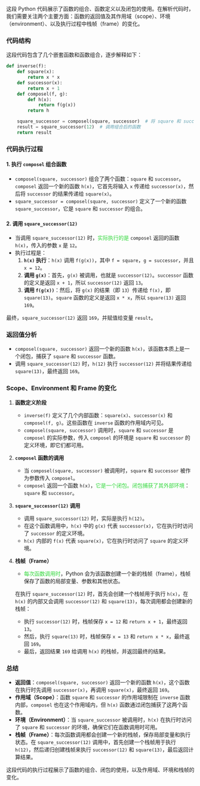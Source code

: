 这段 Python 代码展示了函数的组合、函数定义以及闭包的使用。在解析代码时，我们需要关注两个主要方面：函数的返回值及其作用域（scope）、环境（environment）、以及执行过程中栈帧（frame）的变化。

### 代码结构

这段代码包含了几个嵌套函数和函数组合，逐步解释如下：

```python
def inverse(f):
    def square(x):
        return x * x
    def successor(x):
        return x + 1
    def composel(f, g):
        def h(x):
            return f(g(x))
        return h

    square_successor = composel(square, successor)  # 将 square 和 successor 组合成一个新的函数
    result = square_successor(12)  # 调用组合后的函数
    return result
```

### 代码执行过程

#### 1. **执行 `composel` 组合函数**

- `composel(square, successor)` 组合了两个函数：`square` 和 `successor`。`composel` 返回一个新的函数 `h(x)`，它首先将输入 `x` 传递给 `successor(x)`，然后将 `successor` 的结果传递给 `square(x)`。
- `square_successor = composel(square, successor)` 定义了一个新的函数 `square_successor`，它是 `square` 和 `successor` 的组合。

#### 2. **调用 `square_successor(12)`**

- 当调用 `square_successor(12)` 时，<font color="#31d83b">实际执行的是</font> `composel` 返回的函数 `h(x)`，传入的参数 `x` 是 `12`。
- 执行过程是：
    1. **`h(x)` 执行**：`h(x)` 调用 `f(g(x))`，其中 `f = square`，`g = successor`，并且 `x = 12`。
    2. **调用 `g(x)`**：首先，`g(x)` 被调用，也就是 `successor(12)`。`successor` 函数的定义是返回 `x + 1`，所以 `successor(12)` 返回 `13`。
    3. **调用 `f(g(x))`**：然后，将 `g(x)` 的结果（即 `13`）传递给 `f(x)`，即 `square(13)`。`square` 函数的定义是返回 `x * x`，所以 `square(13)` 返回 `169`。

最终，`square_successor(12)` 返回 `169`，并赋值给变量 `result`。

### 返回值分析

- `composel(square, successor)` 返回一个新的函数 `h(x)`，该函数本质上是一个闭包，捕获了 `square` 和 `successor` 函数。
- 调用 `square_successor(12)` 时，`h(12)` 执行 `successor(12)` 并将结果传递给 `square(13)`，最终返回 `169`。

### Scope、Environment 和 Frame 的变化

1. **函数定义阶段**
    
    - `inverse(f)` 定义了几个内部函数：`square(x)`、`successor(x)` 和 `composel(f, g)`。这些函数在 `inverse` 函数的作用域内可见。
    - `composel(square, successor)` 调用时，`square` 和 `successor` 是 `composel` 的实际参数，传入 `composel` 的环境是 `square` 和 `successor` 的定义环境，即它们都可用。
2. **`composel` 函数的调用**
    
    - 当 `composel(square, successor)` 被调用时，`square` 和 `successor` 被作为参数传入 `composel`。
    - `composel` 返回一个函数 `h(x)`，<font color="#31d83b">它是一个闭包。闭包捕获了其外部环境</font>：`square` 和 `successor`。
3. **`square_successor(12)` 调用**
    
    - 调用 `square_successor(12)` 时，实际是执行 `h(12)`。
    - 在这个函数调用中，`h(x)` 中的 `g(x)` 代表 `successor(x)`，它在执行时访问了 `successor` 的定义环境。
    - `h(x)` 内部的 `f(x)` 代表 `square(x)`，它在执行时访问了 `square` 的定义环境。
4. **栈帧（Frame）**
    
    - <font color="#31d83b">每次函数调用时</font>，Python 会为该函数创建一个新的栈帧（frame），栈帧保存了函数的局部变量、参数和其他状态。
    
    在执行 `square_successor(12)` 时，首先会创建一个栈帧用于执行 `h(x)`，在 `h(x)` 的内部又会调用 `successor(12)` 和 `square(13)`，每次调用都会创建新的栈帧：
    
    - 执行 `successor(12)` 时，栈帧保存 `x = 12` 和 `return x + 1`，最终返回 `13`。
    - 然后，执行 `square(13)` 时，栈帧保存 `x = 13` 和 `return x * x`，最终返回 `169`。
    - 最后，返回结果 `169` 给调用 `h(x)` 的栈帧，并返回最终的结果。

### 总结

- **返回值**：`composel(square, successor)` 返回一个新的函数 `h(x)`，这个函数在执行时先调用 `successor(x)`，再调用 `square(x)`，最终返回 `169`。
- **作用域（Scope）**：函数 `square` 和 `successor` 的作用域限制在 `inverse` 函数内部，`composel` 也在这个作用域内，但 `h(x)` 函数通过闭包捕获了这两个函数。
- **环境（Environment）**：当 `square_successor` 被调用时，`h(x)` 在执行时访问了 `square` 和 `successor` 的环境，确保它们在函数调用时可用。
- **栈帧（Frame）**：每次函数调用都会创建一个新的栈帧，保存局部变量和执行状态。在 `square_successor(12)` 调用中，首先创建一个栈帧用于执行 `h(12)`，然后递归创建栈帧来执行 `successor(12)` 和 `square(13)`，最后返回计算结果。

这段代码的执行过程展示了函数的组合、闭包的使用，以及作用域、环境和栈帧的变化。
